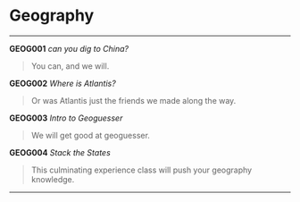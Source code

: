 # Geography

---
**GEOG001** _can you dig to China?_
> You can, and we will. 
>  
**GEOG002** _Where is Atlantis?_
> Or was Atlantis just the friends we made along the way. 
> 
**GEOG003** _Intro to Geoguesser_
> We will get good at geoguesser.  
> 
**GEOG004** _Stack the States_
> This culminating experience class will push your geography knowledge.  
> 
---

